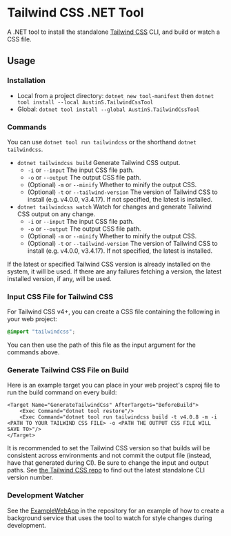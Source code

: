 # Tailwind CSS .NET Tool

A .NET tool to install the standalone [Tailwind CSS](https://tailwindcss.com/) CLI, and build or watch a CSS file.

## Usage

### Installation
- Local from a project directory: `dotnet new tool-manifest` then `dotnet tool install --local AustinS.TailwindCssTool`
- Global: `dotnet tool install --global AustinS.TailwindCssTool`

### Commands
You can use `dotnet tool run tailwindcss` or the shorthand `dotnet tailwindcss`.

- `dotnet tailwindcss build` Generate Tailwind CSS output.
    - `-i` or `--input` The input CSS file path.
    - `-o` or `--output` The output CSS file path.
    - (Optional) `-m` or `--minify` Whether to minify the output CSS.
    - (Optional) `-t` or `--tailwind-version` The version of Tailwind CSS to install (e.g. v4.0.0, v3.4.17). If not specified, the latest is installed.
- `dotnet tailwindcss watch` Watch for changes and generate Tailwind CSS output on any change.
    - `-i` or `--input` The input CSS file path.
    - `-o` or `--output` The output CSS file path.
    - (Optional) `-m` or `--minify` Whether to minify the output CSS.
    - (Optional) `-t` or `--tailwind-version` The version of Tailwind CSS to install (e.g. v4.0.0, v3.4.17). If not specified, the latest is installed.

If the latest or specified Tailwind CSS version is already installed on the system, it will be used. If there are any failures fetching a version, the latest installed version, if any, will be used. 

### Input CSS File for Tailwind CSS
For Tailwind CSS v4+, you can create a CSS file containing the following in your web project:
```css
@import "tailwindcss";
```
You can then use the path of this file as the input argument for the commands above.

### Generate Tailwind CSS File on Build

Here is an example target you can place in your web project's csproj file to run the build command on every build:
```
<Target Name="GenerateTailwindCss" AfterTargets="BeforeBuild">
    <Exec Command="dotnet tool restore"/>
    <Exec Command="dotnet tool run tailwindcss build -t v4.0.8 -m -i <PATH TO YOUR TAILWIND CSS FILE> -o <PATH THE OUTPUT CSS FILE WILL SAVE TO>"/>
</Target>
```

It is recommended to set the Tailwind CSS version so that builds will be consistent across environments and not commit the output file (instead, have that generated during CI). Be sure to change the input and output paths. See [the Tailwind CSS repo](https://github.com/tailwindlabs/tailwindcss/releases/latest) to find out the latest standalone CLI version number.

### Development Watcher

See the [ExampleWebApp](https://github.com/austins/AustinS.TailwindCssTool/tree/main/src/AustinS.TailwindCssTool.ExampleWebApp) in the repository for an example of how to create a background service that uses the tool to watch for style changes during development.
